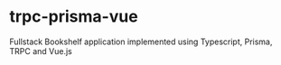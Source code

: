 # trpc-prisma-vue
Fullstack Bookshelf application implemented using Typescript, Prisma, TRPC and Vue.js
